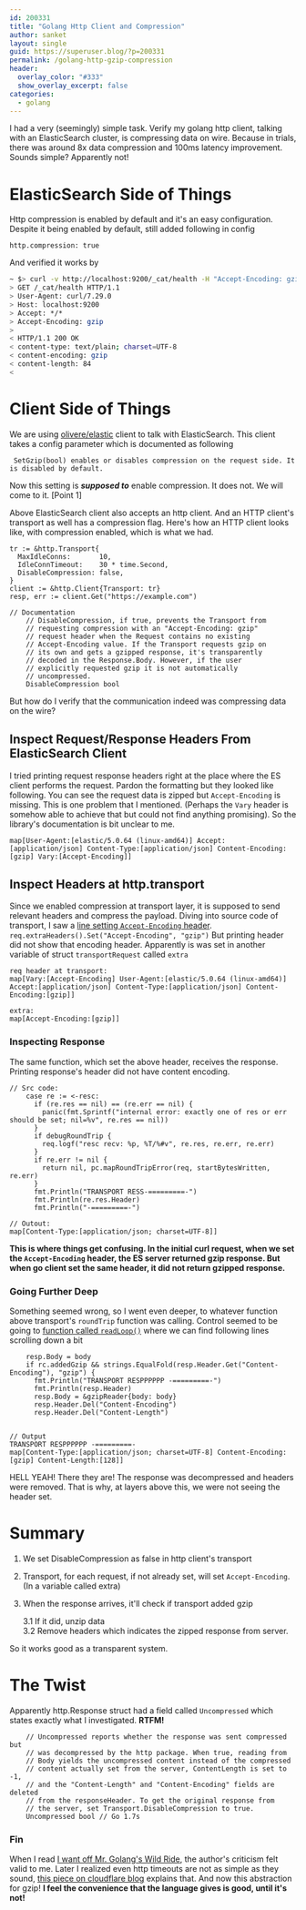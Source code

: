 ```yaml
---
id: 200331
title: "Golang Http Client and Compression"
author: sanket
layout: single
guid: https://superuser.blog/?p=200331
permalink: /golang-http-gzip-compression
header:
  overlay_color: "#333"
  show_overlay_excerpt: false
categories:
  - golang
---
```


I had a very (seemingly) simple task. Verify my golang http client, talking with an ElasticSearch cluster, is compressing data on wire. Because in trials, there was around 8x data compression and 100ms latency improvement. Sounds simple? Apparently not!

# ElasticSearch Side of Things

Http compression is enabled by default and it's an easy configuration. Despite it being enabled by default, still added following in config
```
http.compression: true
```

And verified it works by
```bash
~ $> curl -v http://localhost:9200/_cat/health -H "Accept-Encoding: gzip"
> GET /_cat/health HTTP/1.1
> User-Agent: curl/7.29.0
> Host: localhost:9200
> Accept: */*
> Accept-Encoding: gzip
>
< HTTP/1.1 200 OK
< content-type: text/plain; charset=UTF-8
< content-encoding: gzip
< content-length: 84
<
```


# Client Side of Things
We are using [olivere/elastic](https://github.com/olivere/elastic) client to talk with ElasticSearch. This client takes a config parameter which is documented as following
```
 SetGzip(bool) enables or disables compression on the request side. It is disabled by default.
```
Now this setting is **_supposed to_** enable compression. It does not. We will come to it. [Point 1]

Above ElasticSearch client also accepts an http client. And an HTTP client's transport as well has a compression flag. Here's how an HTTP client looks like, with compression enabled, which is what we had.

```golang
tr := &http.Transport{
  MaxIdleConns:       10,
  IdleConnTimeout:    30 * time.Second,
  DisableCompression: false,
}
client := &http.Client{Transport: tr}
resp, err := client.Get("https://example.com")

// Documentation
    // DisableCompression, if true, prevents the Transport from
    // requesting compression with an "Accept-Encoding: gzip"
    // request header when the Request contains no existing
    // Accept-Encoding value. If the Transport requests gzip on
    // its own and gets a gzipped response, it's transparently
    // decoded in the Response.Body. However, if the user
    // explicitly requested gzip it is not automatically
    // uncompressed.
    DisableCompression bool

```

But how do I verify that the communication indeed was compressing data on the wire?

## Inspect Request/Response Headers From ElasticSearch Client
I tried printing request response headers right at the place where the ES client performs the request. Pardon the formatting but they looked like following. You can see the request data is zipped but `Accept-Encoding` is missing. This is one problem that I mentioned. (Perhaps the `Vary` header is somehow able to achieve that but could not find anything promising). So the library's documentation is bit unclear to me.
```
map[User-Agent:[elastic/5.0.64 (linux-amd64)] Accept:[application/json] Content-Type:[application/json] Content-Encoding:[gzip] Vary:[Accept-Encoding]]
```

## Inspect Headers at http.transport
Since we enabled compression at transport layer, it is supposed to send relevant headers and compress the payload. Diving into source code of transport, I saw a [line setting `Accept-Encoding` header](https://golang.org/src/net/http/transport.go#L2454). `req.extraHeaders().Set("Accept-Encoding", "gzip")` But printing header did not show that encoding header. Apparently is was set in another variable of struct `transportRequest` called `extra`
```
req header at transport:  
map[Vary:[Accept-Encoding] User-Agent:[elastic/5.0.64 (linux-amd64)] Accept:[application/json] Content-Type:[application/json] Content-Encoding:[gzip]]

extra:
map[Accept-Encoding:[gzip]]
```

### Inspecting Response
The same function, which set the above header, receives the response. Printing response's header did not have content encoding.
```
// Src code:
    case re := <-resc:
      if (re.res == nil) == (re.err == nil) {
        panic(fmt.Sprintf("internal error: exactly one of res or err should be set; nil=%v", re.res == nil))
      }
      if debugRoundTrip {
        req.logf("resc recv: %p, %T/%#v", re.res, re.err, re.err)
      }
      if re.err != nil {
        return nil, pc.mapRoundTripError(req, startBytesWritten, re.err)
      }
      fmt.Println("TRANSPORT RESS-=========-")
      fmt.Println(re.res.Header)
      fmt.Println("-=========-")

// Outout:
map[Content-Type:[application/json; charset=UTF-8]]
```

**This is where things get confusing. In the initial curl request, when we set the `Accept-Encoding` header, the ES server returned gzip response. But when go client set the same header, it did not return gzipped response.**

### Going Further Deep
Something seemed wrong, so I went even deeper, to whatever function above transport's `roundTrip` function was calling. Control seemed to be going to [function called `readLoop()`](https://golang.org/src/net/http/transport.go#L1943) where we can find following lines scrolling down a bit
```golang
    resp.Body = body
    if rc.addedGzip && strings.EqualFold(resp.Header.Get("Content-Encoding"), "gzip") {
      fmt.Println("TRANSPORT RESPPPPPP -=========-")
      fmt.Println(resp.Header)
      resp.Body = &gzipReader{body: body}
      resp.Header.Del("Content-Encoding")
      resp.Header.Del("Content-Length")


// Output
TRANSPORT RESPPPPPP -=========-
map[Content-Type:[application/json; charset=UTF-8] Content-Encoding:[gzip] Content-Length:[128]]
```

HELL YEAH! There they are! The response was decompressed and headers were removed. That is why, at layers above this, we were not seeing the header set.

# Summary
  1. We set DisableCompression as false in http client's transport
  2. Transport, for each request, if not already set, will set `Accept-Encoding`. (In a variable called extra)
  3. When the response arrives, it'll check if transport added gzip
    
     3.1 If it did, unzip data<br/>
     3.2 Remove headers which indicates the zipped response from server.

So it works good as a transparent system.

# The Twist
Apparently http.Response struct had a field called `Uncompressed` which states exactly what I investigated. **RTFM!**
```
    // Uncompressed reports whether the response was sent compressed but
    // was decompressed by the http package. When true, reading from
    // Body yields the uncompressed content instead of the compressed
    // content actually set from the server, ContentLength is set to -1,
    // and the "Content-Length" and "Content-Encoding" fields are deleted
    // from the responseHeader. To get the original response from
    // the server, set Transport.DisableCompression to true.
    Uncompressed bool // Go 1.7s
```

### Fin
When I read [I want off Mr. Golang's Wild Ride](https://fasterthanli.me/blog/2020/i-want-off-mr-golangs-wild-ride/), the author's criticism felt valid to me. Later I realized even http timeouts are not as simple as they sound, [this piece on cloudflare blog](https://blog.cloudflare.com/the-complete-guide-to-golang-net-http-timeouts/) explains that. And now this abstraction for gzip! **I feel the convenience that the language gives is good, until it's not!**
